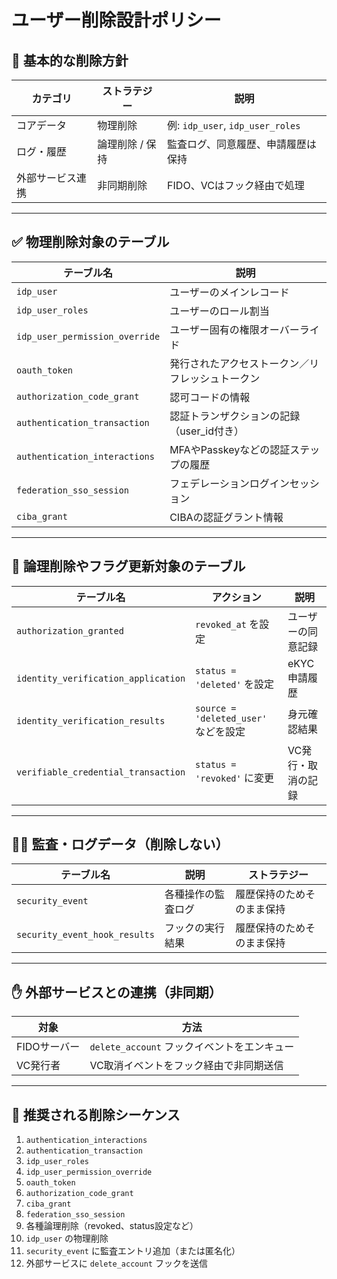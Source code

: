 # ユーザー削除設計ポリシー

## 🧹 基本的な削除方針

| カテゴリ     | ストラテジー    | 説明                              |
|----------|-----------|---------------------------------|
| コアデータ    | 物理削除      | 例: `idp_user`, `idp_user_roles` |
| ログ・履歴    | 論理削除 / 保持 | 監査ログ、同意履歴、申請履歴は保持               |
| 外部サービス連携 | 非同期削除     | FIDO、VCはフック経由で処理                |

---

## ✅ 物理削除対象のテーブル

| テーブル名                          | 説明                       |
|--------------------------------|--------------------------|
| `idp_user`                     | ユーザーのメインレコード             |
| `idp_user_roles`               | ユーザーのロール割当               |
| `idp_user_permission_override` | ユーザー固有の権限オーバーライド         |
| `oauth_token`                  | 発行されたアクセストークン／リフレッシュトークン |
| `authorization_code_grant`     | 認可コードの情報                 |
| `authentication_transaction`   | 認証トランザクションの記録（user_id付き） |
| `authentication_interactions`  | MFAやPasskeyなどの認証ステップの履歴  |
| `federation_sso_session`       | フェデレーションログインセッション        |
| `ciba_grant`                   | CIBAの認証グラント情報            |

---

## 🔄 論理削除やフラグ更新対象のテーブル

| テーブル名                               | アクション                           | 説明         |
|-------------------------------------|---------------------------------|------------|
| `authorization_granted`             | `revoked_at` を設定                | ユーザーの同意記録  |
| `identity_verification_application` | `status = 'deleted'` を設定        | eKYC申請履歴   |
| `identity_verification_results`     | `source = 'deleted_user'` などを設定 | 身元確認結果     |
| `verifiable_credential_transaction` | `status = 'revoked'` に変更        | VC発行・取消の記録 |

---

## 🕵️‍♀️ 監査・ログデータ（削除しない）

| テーブル名                         | 説明        | ストラテジー        |
|-------------------------------|-----------|---------------|
| `security_event`              | 各種操作の監査ログ | 履歴保持のためそのまま保持 |
| `security_event_hook_results` | フックの実行結果  | 履歴保持のためそのまま保持 |

---

## ✋ 外部サービスとの連携（非同期）

| 対象       | 方法                             |
|----------|--------------------------------|
| FIDOサーバー | `delete_account` フックイベントをエンキュー |
| VC発行者    | VC取消イベントをフック経由で非同期送信           |

---

## 🚦 推奨される削除シーケンス

1. `authentication_interactions`
2. `authentication_transaction`
3. `idp_user_roles`
4. `idp_user_permission_override`
5. `oauth_token`
6. `authorization_code_grant`
7. `ciba_grant`
8. `federation_sso_session`
9. 各種論理削除（revoked、status設定など）
10. `idp_user` の物理削除
11. `security_event` に監査エントリ追加（または匿名化）
12. 外部サービスに `delete_account` フックを送信
